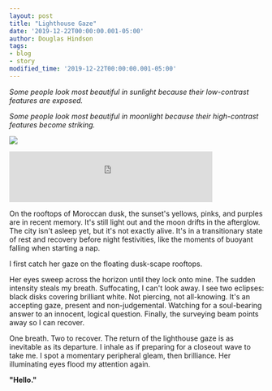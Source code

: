 ```yaml
---
layout: post
title: "Lighthouse Gaze"
date: '2019-12-22T00:00:00.001-05:00'
author: Douglas Hindson
tags: 
- blog
- story
modified_time: '2019-12-22T00:00:00.001-05:00'
---
```


_Some people look most beautiful in sunlight because their low-contrast features are exposed._

_Some people look most beautiful in moonlight because their high-contrast features become striking._


<img src="http://i.imgur.com/ZIWmfp9.jpg" style="max-width: 1024px; max-height: 800px; width: auto; height: auto;"><br/>

<iframe src="https://open.spotify.com/embed/album/1knXI5GIUlQrtwY1OYe9BK" width="400" height="100" frameborder="0" allowtransparency="true"></iframe>

On the rooftops of Moroccan dusk, the sunset's yellows, pinks, and purples are in recent memory. It's still light out and the moon drifts in the afterglow. The city isn't asleep yet, but it's not exactly alive. It's in a transitionary state of rest and recovery before night festivities, like the moments of buoyant falling when starting a nap.

I first catch her gaze on the floating dusk-scape rooftops.

Her eyes sweep across the horizon until they lock onto mine. The sudden intensity steals my breath. Suffocating, I can't look away. I see two eclipses: black disks covering brilliant white. Not piercing, not all-knowing. It's an accepting gaze, present and non-judgemental. Watching for a soul-bearing answer to an innocent, logical question. Finally, the surveying beam points away so I can recover.

One breath. Two to recover. The return of the lighthouse gaze is as inevitable as its departure. I inhale as if preparing for a closeout wave to take me. I spot a momentary peripheral gleam, then brilliance. Her illuminating eyes flood my attention again.

**"Hello."**
